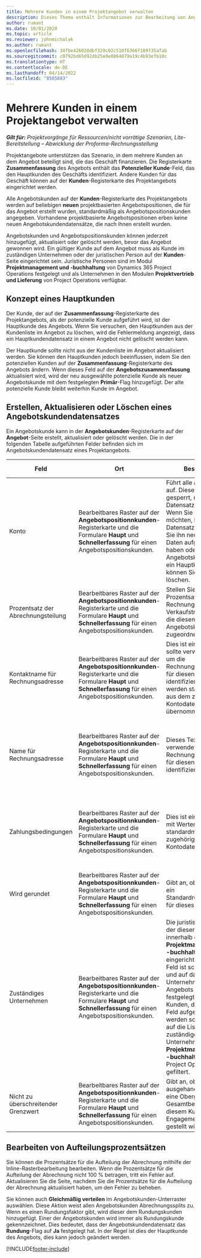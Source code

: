 ```yaml
---
title: Mehrere Kunden in einem Projektangebot verwalten
description: Dieses Thema enthält Informationen zur Bearbeitung von Angeboten, an denen mehrere Kunden beteiligt sind, die das Projekt finanzieren.
author: rumant
ms.date: 10/01/2020
ms.topic: article
ms.reviewer: johnmichalak
ms.author: rumant
ms.openlocfilehash: 34fbe426020dbf329c02c510f6366f189f35afab
ms.sourcegitcommit: c0792bd65d92db25e0e8864879a19c4b93efb10c
ms.translationtype: HT
ms.contentlocale: de-DE
ms.lasthandoff: 04/14/2022
ms.locfileid: "8585883"
---
```

# <a name="manage-multiple-customers-on-a-project-quote"></a>Mehrere Kunden in einem Projektangebot verwalten

_**Gilt für:** Projektvorgänge für Ressourcen/nicht vorrätige Szenarien, Lite-Bereitstellung – Abwicklung der Proforma-Rechnungsstellung_

Projektangebote unterstützen das Szenario, in dem mehrere Kunden an dem Angebot beteiligt sind, die das Geschäft finanzieren. Die Registerkarte **Zusammenfassung** des Angebots enthält das **Potenzieller Kunde**-Feld, das den Hauptkunden des Geschäfts identifiziert. Andere Kunden für das Geschäft können auf der **Kunden**-Registerkarte des Projektangebots eingerichtet werden.

Alle Angebotskunden auf der **Kunden**-Registerkarte des Projektangebots werden auf beliebigen **neuen** projektbasierten Angebotspositionen, die für das Angebot erstellt wurden, standardmäßig als Angebotspositionskunden angegeben. Vorhandene projektbasierte Angebotspositionen erben keine neuen Angebotskundendatensätze, die nach ihnen erstellt wurden.

Angebotskunden und Angebotspositionskunden können jederzeit hinzugefügt, aktualisiert oder gelöscht werden, bevor das Angebot gewonnen wird. Ein gültiger Kunde auf dem Angebot muss als Kunde im zuständigen Unternehmen oder der juristischen Person auf der **Kunden**-Seite eingerichtet sein. Juristische Personen sind im Modul **Projektmanagement und -buchhaltung** von Dynamics 365 Project Operations festgelegt und als Unternehmen in den Modulen **Projektvertrieb und Lieferung** von Project Operations verfügbar.

## <a name="concept-of-a-primary-customer"></a>Konzept eines Hauptkunden

Der Kunde, der auf der **Zusammenfassung**-Registerkarte des Projektangebots, als der potenzielle Kunde aufgeführt wird, ist der Hauptkunde des Angebots. Wenn Sie versuchen, den Hauptkunden aus der Kundenliste im Angebot zu löschen, wird die Fehlermeldung angezeigt, dass ein Hauptkundendatensatz in einem Angebot nicht gelöscht werden kann.

Der Hauptkunde sollte nicht aus der Kundenliste im Angebot aktualisiert werden. Sie können den Hauptkunden jedoch beeinflussen, indem Sie den potenziellen Kunden auf der **Zusammenfassung**-Registerkarte des Angebots ändern. Wenn dieses Feld auf der **Angebotszusammenfassung** aktualisiert wird, wird der neu ausgewählte potenzielle Kunde als neuer Angebotskunde mit dem festgelegten **Primär**-Flag hinzugefügt. Der alte potenzielle Kunde bleibt weiterhin Kunde im Angebot.

## <a name="create-update-or-delete-a-quote-customer-record"></a>Erstellen, Aktualisieren oder Löschen eines Angebotskundendatensatzes

Ein Angebotskunde kann in der **Angebotskunden**-Registerkarte auf der **Angebot**-Seite erstellt, aktualisiert oder gelöscht werden. Die in der folgenden Tabelle aufgeführten Felder befinden sich im Angebotskundendatensatz eines Projektangebots.

| **Feld** | **Ort** | **Beschreibung** | **Downstream-Auswirkungen** |
| --- | --- | --- | --- |
| Konto | Bearbeitbares Raster auf der **Angebotspositionnkunden**-Registerkarte und die Formulare **Haupt** und **Schnellerfassung** für einen Angebotspositionskunden. | Führt alle aktiven Konten auf. Dieses Feld wird gesperrt, nachdem der Datensatz erstellt wurde. Wenn Sie ihn aktualisieren möchten, löschen Sie den Datensatz und erstellen Sie ihn neu. Wenn Sie Ist-Daten aufgezeichnet haben oder wenn der Angebotskundendatensatz ein Hauptkunde ist, können Sie den Datensatz löschen. | Angebotspositionskunden werden als Angebotspositionskunden kopiert, wenn eine Angebotsposition erstellt wird. Angebotskunden werden auch zu den Kunden der Projektvertrags kopiert, wenn ein Angebot gewonnen wird. |
| Prozentsatz der Abrechnungsteilung | Bearbeitbares Raster auf der **Angebotspositionnkunden**-Registerkarte und die Formulare **Haupt** und **Schnellerfassung** für einen Angebotspositionskunden. | Stellen Sie den Prozentsatz jeder nicht in Rechnung gestellten Verkaufstransaktion dar, die diesem Angebotskunden zugeordnet wird. | Wird zu erstellten neuen Angebotspositionen und zu Projektvertragskunden kopiert. |
| Kontaktname für Rechnungsadresse | Bearbeitbares Raster auf der **Angebotspositionnkunden**-Registerkarte und die Formulare **Haupt** und **Schnellerfassung** für einen Angebotspositionskunden. | Dies ist ein Textfeld und sollte verwendet werden, um die Rechnungskontaktperson für diesen Kunden zu identifizieren. Diese werden standardmäßig aus dem zugehörigen Kontodatensatz übernommen | Wird zu Projektvertragskunden kopiert, wenn ein Angebot gewonnen wird, und anschließend in das Feld „Vertragsname für Rechnungsadresse“ auf der Rechnung kopiert, die für diesen Kunden erstellt wurde. |
| Name für Rechnungsadresse | Bearbeitbares Raster auf der **Angebotspositionnkunden**-Registerkarte und die Formulare **Haupt** und **Schnellerfassung** für einen Angebotspositionskunden. | Dieses Textfeld sollte verwendet werden, um die Rechnungskontaktperson für diesen Kunden zu identifizieren. | Wird zum Projektvertragskunden kopiert, wenn ein Angebot gewonnen wird, und anschließend in das Feld **Vertragsname für Rechnungsadresse** auf der Rechnung kopiert, die für diesen Kunden erstellt wurde. |
| Zahlungsbedingungen | Bearbeitbares Raster auf der **Angebotspositionnkunden**-Registerkarte und die Formulare **Haupt** und **Schnellerfassung** für einen Angebotspositionskunden. | Dies ist ein Optionssatz mit Werten, die standardmäßig aus dem zugehörigen Kontodatensatz stammen. | Wird zum Projektvertragskunden kopiert, wenn ein Angebot gewonnen wird, und anschließend in das Feld **Vertragsname für Rechnungsadresse** auf der Rechnung kopiert, die für diesen Kunden erstellt wurde. |
| Wird gerundet | Bearbeitbares Raster auf der **Angebotspositionnkunden**-Registerkarte und die Formulare **Haupt** und **Schnellerfassung** für einen Angebotspositionskunden. | Gibt an, ob dieser Kunde ein Standardrundungskunde für dieses Geschäft ist. | Wird an die Projektvertragskunden kopiert, wenn ein Angebot gewonnen wird. |
| Zuständiges Unternehmen | Bearbeitbares Raster auf der **Angebotspositionnkunden**-Registerkarte und die Formulare **Haupt** und **Schnellerfassung** für einen Angebotspositionskunden. | Die juristische Person, mit der dieser Kunde innerhalb der **Projektmanagement und -buchhaltung**-Modul eingerichtet ist. Dieses Feld ist schreibgeschützt und auf das zuständige Unternehmen des Angebots selbst festgelegt. Die Liste der Kunden, die in das **Konto**-Feld aufgenommen werden sollen, ist bereits auf die Liste des zuständigen Unternehmens im **Projektmanagement und -buchhaltung**-Modul von Project Operations gefiltert. | Das zuständige Unternehmen entspricht dem Konzept der juristischen Person im **Projektmanagement und -buchhaltung**-Modul von Project Operations. Alle Kosten und Einnahmen aus diesem Projekt werden im Hauptbuch des zuständigen Unternehmens ausgewiesen. |
| Nicht zu überschreitender Grenzwert | Bearbeitbares Raster auf der **Angebotspositionnkunden**-Registerkarte und die Formulare **Haupt** und **Schnellerfassung** für einen Angebotspositionskunden. | Gibt an, ob es ein ausgehandeltes Limit oder eine Obergrenze für den Gesamtbetrag gibt, der diesem Kunden für dieses Engagement in Rechnung gestellt wird. | Wird an die Projektvertragskunden kopiert, wenn ein Angebot gewonnen wird. |

## <a name="editing-billing-split-percentages"></a>Bearbeiten von Aufteilungsprozentsätzen

Sie können die Prozentsätze für die Aufteilung der Abrechnung mithilfe der Inline-Rasterbearbeitung bearbeiten. Wenn die Prozentsätze für die Aufteilung der Abrechnung nicht 100 % betragen, tritt ein Fehler auf. Aktualisieren Sie die Seite, nachdem Sie die Prozentsätze für die Aufteilung der Abrechnung aktualisiert haben, um den Fehler zu beheben.

Sie können auch **Gleichmäßig verteilen** im Angebotskunden-Unterraster auswählen. Diese Aktion weist allen Angebotskunden Abrechnungssplits zu. Wenn es einen Rundungsfaktor gibt, wird dieser dem Rundungskunden hinzugefügt. Einer der Angebotskunden wird immer als Rundungskunde gekennzeichnet. Dies bedeutet, dass der Angebotskundendatensatz das **Rundung**-Flag auf **Ja** festgelegt hat. In der Regel ist dies der Hauptkunde des Angebots, dies kann jedoch geändert werden.


[!INCLUDE[footer-include](../includes/footer-banner.md)]